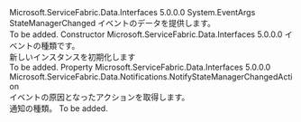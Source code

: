 <Type Name="NotifyStateManagerChangedEventArgs" FullName="Microsoft.ServiceFabric.Data.Notifications.NotifyStateManagerChangedEventArgs">
  <TypeSignature Language="C#" Value="public abstract class NotifyStateManagerChangedEventArgs : EventArgs" />
  <TypeSignature Language="ILAsm" Value=".class public auto ansi abstract beforefieldinit NotifyStateManagerChangedEventArgs extends System.EventArgs" />
  <TypeSignature Language="DocId" Value="T:Microsoft.ServiceFabric.Data.Notifications.NotifyStateManagerChangedEventArgs" />
  <TypeSignature Language="VB.NET" Value="Public MustInherit Class NotifyStateManagerChangedEventArgs&#xA;Inherits EventArgs" />
  <TypeSignature Language="F#" Value="type NotifyStateManagerChangedEventArgs = class&#xA;    inherit EventArgs" />
  <AssemblyInfo>
    <AssemblyName>Microsoft.ServiceFabric.Data.Interfaces</AssemblyName>
    <AssemblyVersion>5.0.0.0</AssemblyVersion>
  </AssemblyInfo>
  <Base>
    <BaseTypeName>System.EventArgs</BaseTypeName>
  </Base>
  <Interfaces />
  <Docs>
    <summary>
            StateManagerChanged イベントのデータを提供します。
            </summary>
    <remarks>To be added.</remarks>
  </Docs>
  <Members>
    <Member MemberName=".ctor">
      <MemberSignature Language="C#" Value="public NotifyStateManagerChangedEventArgs (Microsoft.ServiceFabric.Data.Notifications.NotifyStateManagerChangedAction action);" />
      <MemberSignature Language="ILAsm" Value=".method public hidebysig specialname rtspecialname instance void .ctor(valuetype Microsoft.ServiceFabric.Data.Notifications.NotifyStateManagerChangedAction action) cil managed" />
      <MemberSignature Language="DocId" Value="M:Microsoft.ServiceFabric.Data.Notifications.NotifyStateManagerChangedEventArgs.#ctor(Microsoft.ServiceFabric.Data.Notifications.NotifyStateManagerChangedAction)" />
      <MemberSignature Language="VB.NET" Value="Public Sub New (action As NotifyStateManagerChangedAction)" />
      <MemberSignature Language="F#" Value="new Microsoft.ServiceFabric.Data.Notifications.NotifyStateManagerChangedEventArgs : Microsoft.ServiceFabric.Data.Notifications.NotifyStateManagerChangedAction -&gt; Microsoft.ServiceFabric.Data.Notifications.NotifyStateManagerChangedEventArgs" Usage="new Microsoft.ServiceFabric.Data.Notifications.NotifyStateManagerChangedEventArgs action" />
      <MemberType>Constructor</MemberType>
      <AssemblyInfo>
        <AssemblyName>Microsoft.ServiceFabric.Data.Interfaces</AssemblyName>
        <AssemblyVersion>5.0.0.0</AssemblyVersion>
      </AssemblyInfo>
      <Parameters>
        <Parameter Name="action" Type="Microsoft.ServiceFabric.Data.Notifications.NotifyStateManagerChangedAction" />
      </Parameters>
      <Docs>
        <param name="action">イベントの種類です。</param>
        <summary>
            新しいインスタンスを初期化します<cref name="NotifyStateManagerChangedEventArgs" /></summary>
        <remarks>To be added.</remarks>
      </Docs>
    </Member>
    <Member MemberName="Action">
      <MemberSignature Language="C#" Value="public Microsoft.ServiceFabric.Data.Notifications.NotifyStateManagerChangedAction Action { get; }" />
      <MemberSignature Language="ILAsm" Value=".property instance valuetype Microsoft.ServiceFabric.Data.Notifications.NotifyStateManagerChangedAction Action" />
      <MemberSignature Language="DocId" Value="P:Microsoft.ServiceFabric.Data.Notifications.NotifyStateManagerChangedEventArgs.Action" />
      <MemberSignature Language="VB.NET" Value="Public ReadOnly Property Action As NotifyStateManagerChangedAction" />
      <MemberSignature Language="F#" Value="member this.Action : Microsoft.ServiceFabric.Data.Notifications.NotifyStateManagerChangedAction" Usage="Microsoft.ServiceFabric.Data.Notifications.NotifyStateManagerChangedEventArgs.Action" />
      <MemberType>Property</MemberType>
      <AssemblyInfo>
        <AssemblyName>Microsoft.ServiceFabric.Data.Interfaces</AssemblyName>
        <AssemblyVersion>5.0.0.0</AssemblyVersion>
      </AssemblyInfo>
      <ReturnValue>
        <ReturnType>Microsoft.ServiceFabric.Data.Notifications.NotifyStateManagerChangedAction</ReturnType>
      </ReturnValue>
      <Docs>
        <summary>
            イベントの原因となったアクションを取得します。
            </summary>
        <value>
            通知の種類。
            </value>
        <remarks>To be added.</remarks>
      </Docs>
    </Member>
  </Members>
</Type>